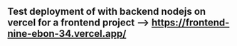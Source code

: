 ## Test deployment of with backend nodejs on vercel for a frontend project --> https://frontend-nine-ebon-34.vercel.app/
